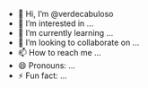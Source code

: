 - 👋 Hi, I’m @verdecabuloso
- 👀 I’m interested in ...
- 🌱 I’m currently learning ...
- 💞️ I’m looking to collaborate on ...
- 📫 How to reach me ...
- 😄 Pronouns: ...
- ⚡ Fun fact: ...

<!---
verdecabuloso/verdecabuloso is a ✨ special ✨ repository because its `README.md` (this file) appears on your GitHub profile.
You can click the Preview link to take a look at your changes.
--->
